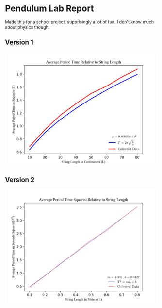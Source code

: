 # Pendulum Lab Report

Made this for a school project, supprisingly a lot of fun. I don't know much about physics though.

## Version 1
![](v1/graph.png "")
## Version 2
![](v2/graph2.png "")
